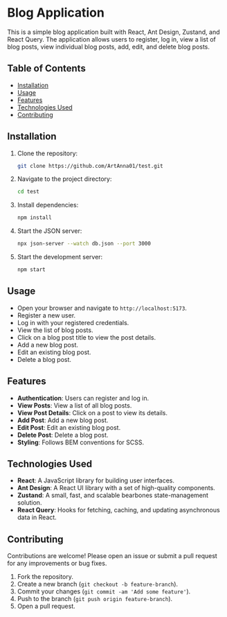# Blog Application

This is a simple blog application built with React, Ant Design, Zustand, and React Query. The application allows users to register, log in, view a list of blog posts, view individual blog posts, add, edit, and delete blog posts.

## Table of Contents

- [Installation](#installation)
- [Usage](#usage)
- [Features](#features)
- [Technologies Used](#technologies-used)
- [Contributing](#contributing)

## Installation

1. Clone the repository:

    ```bash
    git clone https://github.com/ArtAnna01/test.git
    ```

2. Navigate to the project directory:

    ```bash
    cd test
    ```

3. Install dependencies:

    ```bash
    npm install
    ```

4. Start the JSON server:

    ```bash
    npx json-server --watch db.json --port 3000
    ```

5. Start the development server:

    ```bash
    npm start
    ```

## Usage

- Open your browser and navigate to `http://localhost:5173`.
- Register a new user.
- Log in with your registered credentials.
- View the list of blog posts.
- Click on a blog post title to view the post details.
- Add a new blog post.
- Edit an existing blog post.
- Delete a blog post.


## Features

- **Authentication**: Users can register and log in.
- **View Posts**: View a list of all blog posts.
- **View Post Details**: Click on a post to view its details.
- **Add Post**: Add a new blog post.
- **Edit Post**: Edit an existing blog post.
- **Delete Post**: Delete a blog post.
- **Styling**: Follows BEM conventions for SCSS.

## Technologies Used

- **React**: A JavaScript library for building user interfaces.
- **Ant Design**: A React UI library with a set of high-quality components.
- **Zustand**: A small, fast, and scalable bearbones state-management solution.
- **React Query**: Hooks for fetching, caching, and updating asynchronous data in React.

## Contributing

Contributions are welcome! Please open an issue or submit a pull request for any improvements or bug fixes.

1. Fork the repository.
2. Create a new branch (`git checkout -b feature-branch`).
3. Commit your changes (`git commit -am 'Add some feature'`).
4. Push to the branch (`git push origin feature-branch`).
5. Open a pull request.
